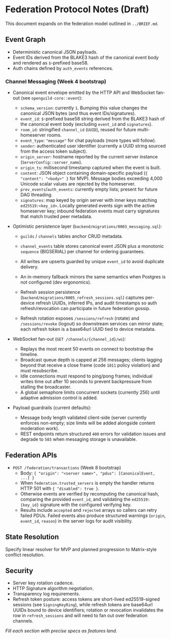 # Federation Protocol Notes (Draft)

This document expands on the federation model outlined in `../BRIEF.md`.

## Event Graph

- Deterministic canonical JSON payloads.
- Event IDs derived from the BLAKE3 hash of the canonical event body and rendered as `$`-prefixed base58.
- Auth chains defined by `auth_events` references.

### Channel Messaging (Week 4 bootstrap)

- Canonical event envelope emitted by the HTTP API and WebSocket fan-out (see `openguild-core::event`):
  - `schema_version`: currently `1`. Bumping this value changes the canonical JSON bytes (and thus event IDs/signatures).
  - `event_id`: `$`-prefixed base58 string derived from the BLAKE3 hash of the canonical event body (excluding `event_id` and `signatures`).
  - `room_id`: stringified `channel_id` (`UUID`), reused for future multi-homeserver rooms.
  - `event_type`: `"message"` for chat payloads (more types will follow).
  - `sender`: authenticated user identifier (currently a UUID string sourced from the access token subject).
  - `origin_server`: hostname reported by the current server instance (`ServerConfig::server_name`).
  - `origin_ts`: millisecond timestamp captured when the event is built.
  - `content`: JSON object containing domain-specific payload (`{ "content": "<body>" }` for MVP). Message bodies exceeding 4,000 Unicode scalar values are rejected by the homeserver.
  - `prev_events`/`auth_events`: currently empty lists; present for future DAG threading.
  - `signatures`: map keyed by origin server with inner keys matching `ed25519:<key_id>`. Locally generated events sign with the active homeserver key; inbound federation events must carry signatures that match trusted peer metadata.

- Optimistic persistence layer (`backend/migrations/0003_messaging.sql`):
  - `guilds` / `channels` tables anchor CRUD metadata.
  - `channel_events` table stores canonical event JSON plus a monotonic `sequence` (BIGSERIAL) per channel for ordering guarantees.
  - All writes are upserts guarded by unique `event_id` to avoid duplicate delivery.
  - An in-memory fallback mirrors the same semantics when Postgres is not configured (dev ergonomics).
  - Refresh session persistence (`backend/migrations/0005_refresh_sessions.sql`) captures per-device refresh UUIDs, inferred IPs, and audit timestamps so auth refresh/revocation can participate in future federation gossip.

  - Refresh rotation exposes `/sessions/refresh` (rotate) and `/sessions/revoke` (logout) so downstream services can mirror state; each refresh token is a base64url UUID tied to device metadata.
- WebSocket fan-out (`GET /channels/{channel_id}/ws`):
  - Replays the most recent 50 events on connect to bootstrap the timeline.
  - Broadcast queue depth is capped at 256 messages; clients lagging beyond that receive a close frame (code `1011` policy violation) and must resubscribe.
  - Idle connections must respond to ping/pong frames; individual writes time out after 10 seconds to prevent backpressure from stalling the broadcaster.
  - A global semaphore limits concurrent sockets (currently 256) until adaptive admission control is added.

- Payload guardrails (current defaults):
  - Message body length validated client-side (server currently enforces non-empty; size limits will be added alongside content moderation work).
  - REST endpoints return structured `400` errors for validation issues and degrade to `503` when messaging storage is unavailable.

## Federation APIs

- `POST /federation/transactions` (Week 8 bootstrap)
  - Body: `{ "origin": "<server name>", "pdus": [CanonicalEvent, ...] }`
  - When `federation.trusted_servers` is empty the handler returns HTTP 501 with `{ "disabled": true }`.
  - Otherwise events are verified by recomputing the canonical hash, comparing the provided `event_id`, and validating the `ed25519:{key_id}` signature with the configured verifying key.
  - Results include `accepted` and `rejected` arrays so callers can retry failed PDUs. Failed events also produce structured warnings (`origin`, `event_id`, `reason`) in the server logs for audit visibility.

## State Resolution

Specify linear resolver for MVP and planned progression to Matrix-style conflict resolution.

## Security

- Server key rotation cadence.
- HTTP Signature algorithm negotiation.
- Transparency log requirements.
- Refresh token posture: access tokens are short-lived ed25519-signed sessions (see `SigningKeyRing`), while refresh tokens are base64url UUIDs bound to device identifiers; rotation or revocation invalidates the row in `refresh_sessions` and will need to fan out over federation channels.

_Fill each section with precise specs as features land._
